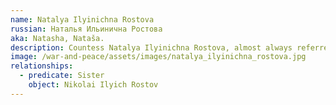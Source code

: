 ```yaml
---
name: Natalya Ilyinichna Rostova
russian: Наталья Ильинична Ростова
aka: Natasha, Nataša.
description: Countess Natalya Ilyinichna Rostova, almost always referred to simply as Natasha, is the thirteen-year-old daughter of Count Ilya Rostov. The embodiment of impulsiveness and spontaneity, she's one of the main characters in War and Peace and she's often described as Tolstoy's ideal woman.
image: /war-and-peace/assets/images/natalya_ilyinichna_rostova.jpg
relationships:
  - predicate: Sister
    object: Nikolai Ilyich Rostov
---
```

